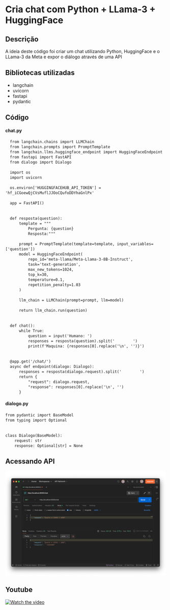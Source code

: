 # Cria chat com Python + LLama-3 + HuggingFace

## Descrição
A ideia deste código foi criar um chat utilizando Python, HuggingFace e o LLama-3 da Meta e expor o diálogo através de uma API

## Bibliotecas utilizadas
* langchain
* uvicorn
* fastapi
* pydantic

## Código

#### chat.py
```  
  from langchain.chains import LLMChain
  from langchain.prompts import PromptTemplate
  from langchain.llms.huggingface_endpoint import HuggingFaceEndpoint
  from fastapi import FastAPI
  from dialogo import Dialogo

  import os
  import uvicorn

  os.environ['HUGGINGFACEHUB_API_TOKEN'] = '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'

  app = FastAPI()


  def resposta(question):
      template = """
          Pergunta: {question}
          Resposta:"""

      prompt = PromptTemplate(template=template, input_variables=['question'])
      model = HuggingFaceEndpoint(
          repo_id='meta-llama/Meta-Llama-3-8B-Instruct',
          task='text-generation',
          max_new_tokens=1024,
          top_k=30,
          temperature=0.1,
          repetition_penalty=1.03
      )

      llm_chain = LLMChain(prompt=prompt, llm=model)

      return llm_chain.run(question)


  def chat():
      while True:
          question = input('Humano: ')
          responses = resposta(question).split('        ')
          print(f'Maquina: {responses[0].replace('\n', '')}')


  @app.get('/chat/')
  async def endpoint(dialogo: Dialogo):
      responses = resposta(dialogo.request).split('        ')
      return {
          "request": dialogo.request,
          "response": responses[0].replace('\n', '')
      }
  ```

#### dialogo.py
```
from pydantic import BaseModel
from typing import Optional


class Dialogo(BaseModel):
    request: str
    response: Optional[str] = None
```

## Acessando API
![img.png](img.png)

## Youtube
[![Watch the video](https://img.youtube.com/vi/P_aaPqQTTOA/maxresdefault.jpg)](https://youtu.be/P_aaPqQTTOA)
